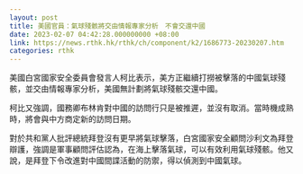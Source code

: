 ```yaml
---
layout: post
title: 美國官員：氣球殘骸將交由情報專家分析　不會交還中國
date: 2023-02-07 04:42:28.000000000 +08:00
link: https://news.rthk.hk/rthk/ch/component/k2/1686773-20230207.htm
categories: rthk
---
```


美國白宮國家安全委員會發言人柯比表示，美方正繼續打撈被擊落的中國氣球殘骸，並交由情報專家分析，美國無計劃將氣球殘骸交還中國。

柯比又強調，國務卿布林肯對中國的訪問行只是被推遲，並沒有取消。當時機成熟時，將會與中方商定新的訪問日期。

對於共和黨人批評總統拜登沒有更早將氣球擊落，白宮國家安全顧問沙利文為拜登辯護，強調是軍事顧問評估認為，在海上擊落氣球，可以有效利用氣球殘骸。他又說，是拜登下令改進對中國間諜活動的防禦，得以偵測到中國氣球。

